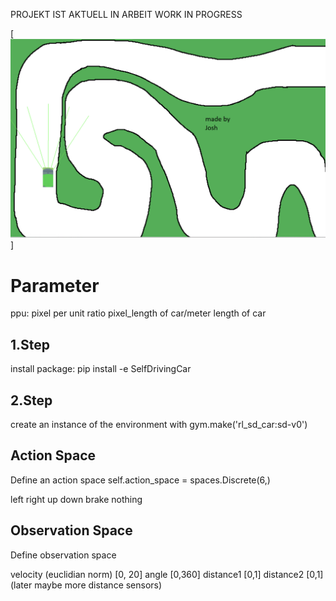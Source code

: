 PROJEKT IST AKTUELL IN ARBEIT
WORK IN PROGRESS

[![Product Name Screen Shot][product-screenshot]]

# Parameter
ppu: pixel per unit ratio
pixel_length of car/meter length of car

## 1.Step
install package:
pip install -e SelfDrivingCar

## 2.Step
create an instance of the environment with
gym.make('rl_sd_car:sd-v0')


## Action Space

Define an action space
self.action_space = spaces.Discrete(6,)

left
right
up
down
brake
nothing

## Observation Space

Define observation space

velocity (euclidian norm) [0, 20]
angle [0,360]
distance1 [0,1]
distance2 [0,1]
(later maybe more distance sensors)

<!-- MARKDOWN LINKS & IMAGES -->
[product-screenshot]: images/env_road.png
